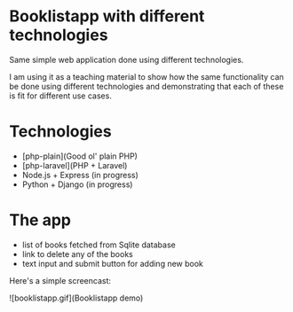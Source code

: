 # Booklistapp with different technologies

Same simple web application done using different technologies.

I am using it as a teaching material to show how the same functionality can be
done using different technologies and demonstrating that each of these is fit
for different use cases.

# Technologies

* [php-plain](Good ol' plain PHP)
* [php-laravel](PHP + Laravel)
* Node.js + Express (in progress)
* Python + Django (in progress)

# The app

* list of books fetched from Sqlite database
* link to delete any of the books
* text input and submit button for adding new book

Here's a simple screencast:

![booklistapp.gif](Booklistapp demo)

